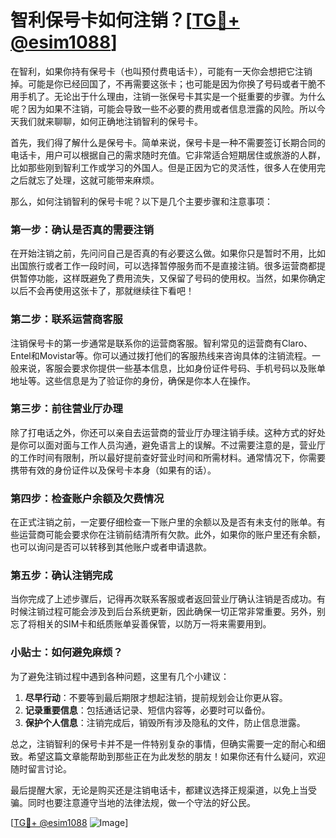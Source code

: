 # 智利保号卡如何注销？[[TG💪+ @esim1088](https://t.me/s/esim1088)]

在智利，如果你持有保号卡（也叫预付费电话卡），可能有一天你会想把它注销掉。可能是你已经回国了，不再需要这张卡；也可能是因为你换了号码或者干脆不用手机了。无论出于什么理由，注销一张保号卡其实是一个挺重要的步骤。为什么呢？因为如果不注销，可能会导致一些不必要的费用或者信息泄露的风险。所以今天我们就来聊聊，如何正确地注销智利的保号卡。

首先，我们得了解什么是保号卡。简单来说，保号卡是一种不需要签订长期合同的电话卡，用户可以根据自己的需求随时充值。它非常适合短期居住或旅游的人群，比如那些刚到智利工作或学习的外国人。但是正因为它的灵活性，很多人在使用完之后就忘了处理，这就可能带来麻烦。

那么，如何注销智利的保号卡呢？以下是几个主要步骤和注意事项：

### **第一步：确认是否真的需要注销**

在开始注销之前，先问问自己是否真的有必要这么做。如果你只是暂时不用，比如出国旅行或者工作一段时间，可以选择暂停服务而不是直接注销。很多运营商都提供暂停功能，这样既避免了费用流失，又保留了号码的使用权。当然，如果你确定以后不会再使用这张卡了，那就继续往下看吧！

### **第二步：联系运营商客服**

注销保号卡的第一步通常是联系你的运营商客服。智利常见的运营商有Claro、Entel和Movistar等。你可以通过拨打他们的客服热线来咨询具体的注销流程。一般来说，客服会要求你提供一些基本信息，比如身份证件号码、手机号码以及账单地址等。这些信息是为了验证你的身份，确保是你本人在操作。

### **第三步：前往营业厅办理**

除了打电话之外，你还可以亲自去运营商的营业厅办理注销手续。这种方式的好处是你可以面对面与工作人员沟通，避免语言上的误解。不过需要注意的是，营业厅的工作时间有限制，所以最好提前查好营业时间和所需材料。通常情况下，你需要携带有效的身份证件以及保号卡本身（如果有的话）。

### **第四步：检查账户余额及欠费情况**

在正式注销之前，一定要仔细检查一下账户里的余额以及是否有未支付的账单。有些运营商可能会要求你在注销前结清所有欠款。此外，如果你的账户里还有余额，也可以询问是否可以转移到其他账户或者申请退款。

### **第五步：确认注销完成**

当你完成了上述步骤后，记得再次联系客服或者返回营业厅确认注销是否成功。有时候注销过程可能会涉及到后台系统更新，因此确保一切正常非常重要。另外，别忘了将相关的SIM卡和纸质账单妥善保管，以防万一将来需要用到。

### **小贴士：如何避免麻烦？**

为了避免注销过程中遇到各种问题，这里有几个小建议：

1. **尽早行动**：不要等到最后期限才想起注销，提前规划会让你更从容。
2. **记录重要信息**：包括通话记录、短信内容等，必要时可以备份。
3. **保护个人信息**：注销完成后，销毁所有涉及隐私的文件，防止信息泄露。

总之，注销智利的保号卡并不是一件特别复杂的事情，但确实需要一定的耐心和细致。希望这篇文章能帮助到那些正在为此发愁的朋友！如果你还有什么疑问，欢迎随时留言讨论。

最后提醒大家，无论是购买还是注销电话卡，都建议选择正规渠道，以免上当受骗。同时也要注意遵守当地的法律法规，做一个守法的好公民。

[[TG💪+ @esim1088](https://t.me/s/esim1088) ![Image](https://i.postimg.cc/4NQfJmqS/Snipaste-2025-05-13-00-14-12.png)]